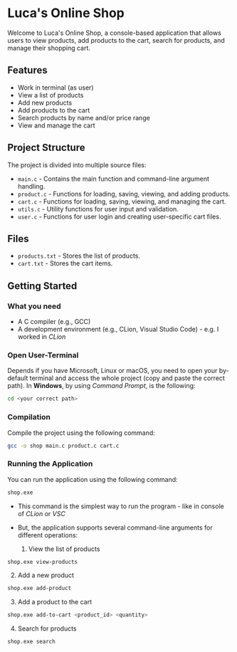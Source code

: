 # Luca's Online Shop

Welcome to Luca's Online Shop, a console-based application that allows users to view products, add products to the cart, search for products, and manage their shopping cart.

## Features

- Work in terminal (as user)
- View a list of products
- Add new products
- Add products to the cart
- Search products by name and/or price range
- View and manage the cart

## Project Structure

The project is divided into multiple source files:

- `main.c` - Contains the main function and command-line argument handling.
- `product.c` - Functions for loading, saving, viewing, and adding products.
- `cart.c` - Functions for loading, saving, viewing, and managing the cart.
- `utils.c` - Utility functions for user input and validation.
- `user.c` - Functions for user login and creating user-specific cart files.

## Files

- `products.txt` - Stores the list of products.
- `cart.txt` - Stores the cart items.

## Getting Started

### What you need

- A C compiler (e.g., GCC)
- A development environment (e.g., CLion, Visual Studio Code) - e.g. I worked in *CLion*


### Open User-Terminal

Depends if you have Microsoft, Linux or macOS, you need to open your by-default terminal and access the whole project (copy and paste the correct path). In **Windows**, by using *Command Prompt*, is the following:

```sh
cd <your correct path>
```

### Compilation

Compile the project using the following command:

```sh
gcc -o shop main.c product.c cart.c
```

### Running the Application

You can run the application using the following command:

```sh
shop.exe
```
- This command is the simplest way to run the program - like in console of *CLion* or *VSC*
- But, the application supports several command-line arguments for different operations:
  
  1. View the list of products
 
```sh
shop.exe view-products
```

  2. Add a new product

```sh
shop.exe add-product
```

  3. Add a product to the cart

```sh
shop.exe add-to-cart <product_id> <quantity>
```

  4. Search for products

```sh
shop.exe search
```
